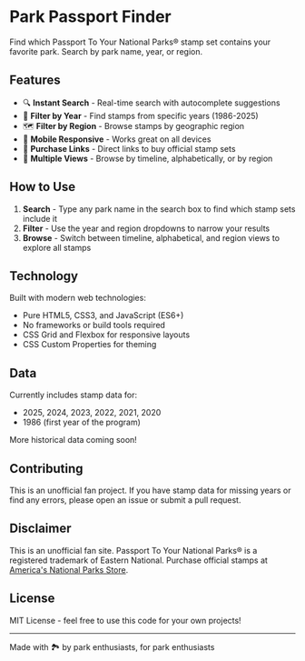 # Park Passport Finder

Find which Passport To Your National Parks® stamp set contains your favorite park. Search by park name, year, or region.

## Features

- 🔍 **Instant Search** - Real-time search with autocomplete suggestions
- 📅 **Filter by Year** - Find stamps from specific years (1986-2025)
- 🗺️ **Filter by Region** - Browse stamps by geographic region
- 📱 **Mobile Responsive** - Works great on all devices
- 🛒 **Purchase Links** - Direct links to buy official stamp sets
- 🎯 **Multiple Views** - Browse by timeline, alphabetically, or by region

## How to Use

1. **Search** - Type any park name in the search box to find which stamp sets include it
2. **Filter** - Use the year and region dropdowns to narrow your results
3. **Browse** - Switch between timeline, alphabetical, and region views to explore all stamps

## Technology

Built with modern web technologies:
- Pure HTML5, CSS3, and JavaScript (ES6+)
- No frameworks or build tools required
- CSS Grid and Flexbox for responsive layouts
- CSS Custom Properties for theming

## Data

Currently includes stamp data for:
- 2025, 2024, 2023, 2022, 2021, 2020
- 1986 (first year of the program)

More historical data coming soon!

## Contributing

This is an unofficial fan project. If you have stamp data for missing years or find any errors, please open an issue or submit a pull request.

## Disclaimer

This is an unofficial fan site. Passport To Your National Parks® is a registered trademark of Eastern National. Purchase official stamps at [America's National Parks Store](https://shop.americasnationalparks.org).

## License

MIT License - feel free to use this code for your own projects!

---

Made with 🏞️ by park enthusiasts, for park enthusiasts 
